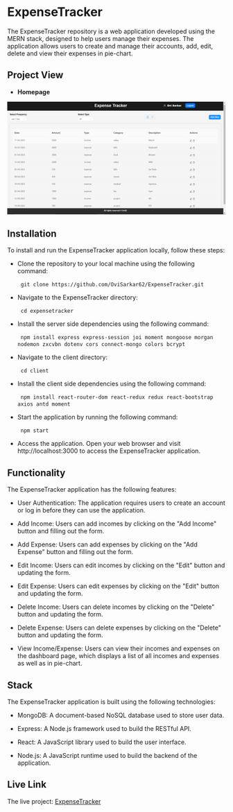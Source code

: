 # ExpenseTracker

The ExpenseTracker repository is a web application developed using the MERN stack, designed to help users manage their expenses. The application allows users to create and manage their accounts, add, edit, delete and view their expenses in pie-chart.

## Project View

- **Homepage**
<p align="center">
  <img alt="img-name" src="Images/Homepage.png" width="700">
</p>

## Installation

To install and run the ExpenseTracker application locally, follow these steps:

- Clone the repository to your local machine using the following command:

       git clone https://github.com/OviSarkar62/ExpenseTracker.git
       
- Navigate to the ExpenseTracker directory:

       cd expensetracker
   
- Install the server side dependencies using the following command:

       npm install express express-session joi moment mongoose morgan nodemon zxcvbn dotenv cors connect-mongo colors bcrypt

- Navigate to the client directory:

       cd client
       
- Install the client side dependencies using the following command:

       npm install react-router-dom react-redux redux react-bootstrap axios antd moment
      
- Start the application by running the following command:

       npm start

- Access the application. Open your web browser and visit http://localhost:3000 to access the ExpenseTracker application.

## Functionality

The ExpenseTracker application has the following features:

- User Authentication: The application requires users to create an account or log in before they can use the application.

- Add Income: Users can add incomes by clicking on the "Add Income" button and filling out the form.

- Add Expense: Users can add expenses by clicking on the "Add Expense" button and filling out the form.

- Edit Income: Users can edit incomes by clicking on the "Edit" button and updating the form.

- Edit Expense: Users can edit expenses by clicking on the "Edit" button and updating the form.

- Delete Income: Users can delete incomes by clicking on the "Delete" button and updating the form.

- Delete Expense: Users can delete expenses by clicking on the "Delete" button and updating the form.

- View Income/Expense: Users can view their incomes and expenses on the dashboard page, which displays a list of all incomes and expenses as well as in pie-chart.

## Stack

The ExpenseTracker application is built using the following technologies:
- MongoDB: A document-based NoSQL database used to store user data.

- Express: A Node.js framework used to build the RESTful API.

- React: A JavaScript library used to build the user interface.

- Node.js: A JavaScript runtime used to build the backend of the application.

## Live Link
The live project: [ExpenseTracker](https://expense-tracker-ten-zeta.vercel.app/login)
